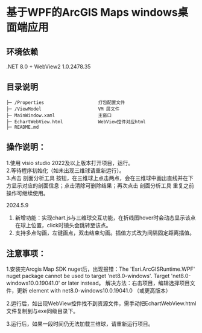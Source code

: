 # 基于WPF的ArcGIS Maps windows桌面端应用

## 环境依赖
.NET 8.0 + WebView2 1.0.2478.35

## 目录说明
    ├─ /Properties                    打包配置文件
    ├─ /ViewModel                     VM 层文件
    ├─ MainWindow.xaml                主窗口
    ├─ EchartWebView.html             WebView控件对应html
    ├─ README.md                        

## 操作说明：
1.使用 visio studio 2022及以上版本打开项目，运行。  
2.等待程序初始化（如未出现三维球请重新运行）。   
3.点击 剖面分析工具 按钮，在三维球上点击两点，会在三维球中画出直线并在下方显示对应的剖面信息；点击清除可删除结果；再次点击 剖面分析工具 重复之前操作可继续使用。

2024.5.9 
1. 新增功能：实现chart.js与三维球交互功能，在折线图hover时会动态显示该点在球上位置，click时镜头会跳转至该点。
2. 支持多点勾画，左键画点，双击结束勾画。插值方式改为间隔固定距离插值。 


## 注意事项：
1.安装完Arcgis Map SDK nuget后，出现报错：The 'Esri.ArcGISRuntime.WPF' nuget package cannot be used to target 'net8.0-windows'. Target 'net8.0-windows10.0.19041.0' or later instead。
解决方法：右击项目，编辑选择项目文件，更新 <TargetFramework> element with net8.0-windows10.0.19041.0 （或更高版本）


2.运行后，如出现WebView控件找不到资源文件，需手动把EchartWebView.html文件复制到与exe同级目录下。    

3.运行后，如果一段时间仍无法加载三维球，请重新运行项目。    
